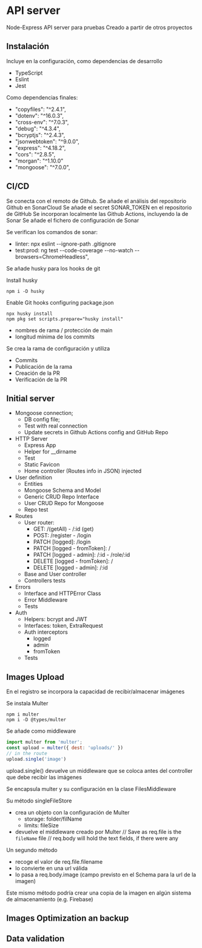 # API server

Node-Express API server para pruebas
Creado a partir de otros proyectos

## Instalación

Incluye en la configuración, como dependencias de desarrollo

- TypeScript
- Eslint
- Jest

Como dependencias finales:

- "copyfiles": "^2.4.1",
- "dotenv": "^16.0.3",
- "cross-env": "^7.0.3",
- "debug": "^4.3.4",
- "bcryptjs": "^2.4.3",
- "jsonwebtoken": "^9.0.0",
- "express": "^4.18.2",
- "cors": "^2.8.5",
- "morgan": "^1.10.0"
- "mongoose": "^7.0.0",

## CI/CD

Se conecta con el remoto de Github.
Se añade el análisis del repositorio Github en SonarCloud
Se añade el secret SONAR_TOKEN en el repositorio de GitHub
Se incorporan localmente las Github Actions, incluyendo la de Sonar
Se añade el fichero de configuración de Sonar

Se verifican los comandos de sonar:

- linter: npx eslint --ignore-path .gitignore
- test:prod: ng test --code-coverage --no-watch --browsers=ChromeHeadless",

Se añade husky para los hooks de git

Install husky

```shell
npm i -D husky

```

Enable Git hooks configuring package.json

```shell
npx husky install
npm pkg set scripts.prepare="husky install"
```

- nombres de rama / protección de main
- longitud mínima de los commits

Se crea la rama de configuración y utiliza

- Commits
- Publicación de la rama
- Creación de la PR
- Verificación de la PR

## Initial server

- Mongoose connection;
  - DB config file;
  - Test with real connection
  - Update secrets in Github Actions config and GitHub Repo
- HTTP Server
  - Express App
  - Helper for __dirname
  - Test
  - Static Favicon
  - Home controller (Routes info in JSON) injected
- User definition
  - Entities
  - Mongoose Schema and Model
  - Generic CRUD Repo Interface
  - User CRUD Repo for Mongoose
  - Repo test
- Routes
  - User router:
    - GET: /(getAll) - /:id (get)
    - POST: /register - /login
    - PATCH [logged]: /login
    - PATCH [logged - fromToken]: /
    - PATCH [logged - admin]: /:id - /role/:id
    - DELETE [logged - fromToken]: /
    - DELETE [logged - admin]: /:id
  - Base and User controller
  - Controllers tests
- Errors
  - Interface and HTTPError Class
  - Error Middleware
  - Tests
- Auth
  - Helpers: bcrypt and JWT
  - Interfaces: token, ExtraRequest
  - Auth interceptors
    - logged
    - admin
    - fromToken
  - Tests

## Images Upload

En el registro se incorpora la capacidad de recibir/almacenar imágenes

Se instala Multer

```shell
npm i multer
npm i -D @types/multer
```

Se añade como middleware

```js
import multer from 'multer';
const upload = multer({ dest: 'uploads/' })
// in the route
upload.single('image')
```

upload.single() devuelve un middleware que se coloca antes del controller que debe recibir las imágenes

Se encapsula multer y su configuración en la clase FilesMiddleware

Su método singleFileStore

- crea un objeto con la configuración de Multer
  - storage: folder/filName
  - limits: fileSize
- devuelve el middleware creado por Multer
    // Save as req.file is the `fileName` file
    // req.body will hold the text fields, if there were any

Un segundo método

- recoge el valor de req.file.filename
- lo convierte en una url válida
- lo pasa a req.body.image
    (campo previsto en el Schema para la url de la imagen)

Este mismo método podría crear una copia de la imagen en algún sistema de almacenamiento (e.g. Firebase)

## Images Optimization an backup

## Data validation
